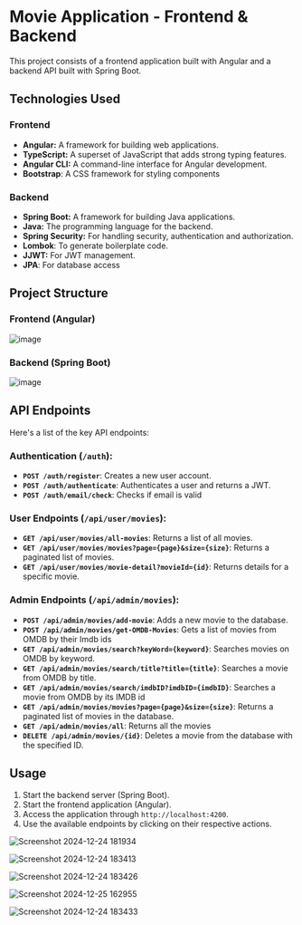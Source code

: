 # Movie Application - Frontend & Backend

This project consists of a frontend application built with Angular and a backend API built with Spring Boot.

## Technologies Used

### Frontend

*   **Angular:**  A framework for building web applications.
*  **TypeScript:** A superset of JavaScript that adds strong typing features.
*   **Angular CLI:**  A command-line interface for Angular development.
*  **Bootstrap**: A CSS framework for styling components

### Backend

*   **Spring Boot:**  A framework for building Java applications.
*   **Java:** The programming language for the backend.
*   **Spring Security:** For handling security, authentication and authorization.
*   **Lombok**: To generate boilerplate code.
*   **JJWT:** For JWT management.
*   **JPA**: For database access

## Project Structure

### Frontend (Angular)


![image](https://github.com/user-attachments/assets/b5eabc0b-5725-427c-be8e-2532d0213341)



### Backend (Spring Boot)

![image](https://github.com/user-attachments/assets/15339e63-04d7-4871-bc2e-9ab030871c4f)



## API Endpoints

Here's a list of the key API endpoints:

### Authentication (`/auth`):

*   **`POST /auth/register`**: Creates a new user account.
*   **`POST /auth/authenticate`**: Authenticates a user and returns a JWT.
*  **`POST /auth/email/check`**: Checks if email is valid

### User Endpoints (`/api/user/movies`):

*   **`GET /api/user/movies/all-movies`**: Returns a list of all movies.
*   **`GET /api/user/movies/movies?page={page}&size={size}`**: Returns a paginated list of movies.
*  **`GET /api/user/movies/movie-detail?movieId={id}`**: Returns details for a specific movie.

### Admin Endpoints (`/api/admin/movies`):

*   **`POST /api/admin/movies/add-movie`**: Adds a new movie to the database.
*    **`POST /api/admin/movies/get-OMDB-Movies`**: Gets a list of movies from OMDB by their Imdb ids
*  **`GET /api/admin/movies/search?keyWord={keyword}`**: Searches movies on OMDB by keyword.
*   **`GET /api/admin/movies/search/title?title={title}`**: Searches a movie from OMDB by title.
*    **`GET /api/admin/movies/search/imdbID?imdbID={imdbID}`**: Searches a movie from OMDB by its IMDB id
*   **`GET /api/admin/movies/movies?page={page}&size={size}`**: Returns a paginated list of movies in the database.
*   **`GET /api/admin/movies/all`**: Returns all the movies
*   **`DELETE /api/admin/movies/{id}`**: Deletes a movie from the database with the specified ID.

## Usage

1.  Start the backend server (Spring Boot).
2.  Start the frontend application (Angular).
3.  Access the application through `http://localhost:4200`.
4.  Use the available endpoints by clicking on their respective actions.


![Screenshot 2024-12-24 181934](https://github.com/user-attachments/assets/9bda6f6c-ba73-42e6-8f0c-8fe3e2396158)


![Screenshot 2024-12-24 183413](https://github.com/user-attachments/assets/ffbb1d6f-5cb1-4d88-8ba8-c249a5480d15)


![Screenshot 2024-12-24 183426](https://github.com/user-attachments/assets/a8ca0ae7-6649-490a-b149-424909777b2e)


![Screenshot 2024-12-25 162955](https://github.com/user-attachments/assets/9a048ace-223b-4d37-b8a8-8fb165cfdcc9)


![Screenshot 2024-12-24 183433](https://github.com/user-attachments/assets/faf6f51e-b7a4-4a71-a1a5-513838a654a5)









